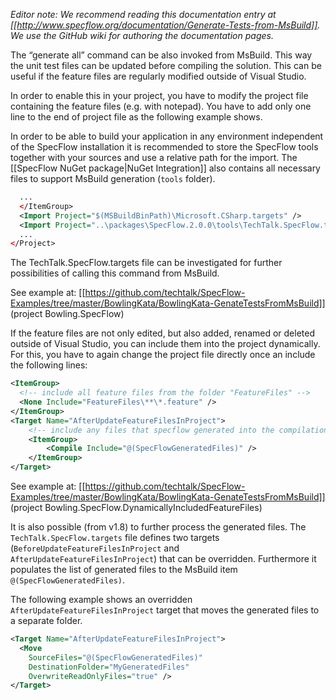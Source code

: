 _Editor note: We recommend reading this documentation entry at [[http://www.specflow.org/documentation/Generate-Tests-from-MsBuild]]. We use the GitHub wiki for authoring the documentation pages._

The “generate all” command can be also invoked from MsBuild. This way the unit test files can be updated before compiling the solution. This can be useful if the feature files are regularly modified outside of Visual Studio.

In order to enable this in your project, you have to modify the project file containing the feature files (e.g. with notepad). You have to add only one line to the end of project file as the following example shows.

In order to be able to build your application in any environment independent of the SpecFlow installation it is recommended to store the SpecFlow tools together with your sources and use a relative path for the import. The [[SpecFlow NuGet package|NuGet Integration]] also contains all necessary files to support MsBuild generation (`tools` folder).

```xml
  ...
  </ItemGroup>
  <Import Project="$(MSBuildBinPath)\Microsoft.CSharp.targets" />
  <Import Project="..\packages\SpecFlow.2.0.0\tools\TechTalk.SpecFlow.targets"/>
  ...
</Project>
```

The TechTalk.SpecFlow.targets file can be investigated for further possibilities of calling this command from MsBuild.

See example at: [[https://github.com/techtalk/SpecFlow-Examples/tree/master/BowlingKata/BowlingKata-GenateTestsFromMsBuild]] (project Bowling.SpecFlow)

If the feature files are not only edited, but also added, renamed or deleted outside of Visual Studio, you can include them into the project dynamically. For this, you have to again change the project file directly once an include the following lines:

```xml
<ItemGroup>
  <!-- include all feature files from the folder "FeatureFiles" -->
  <None Include="FeatureFiles\**\*.feature" /> 
</ItemGroup>
<Target Name="AfterUpdateFeatureFilesInProject">
    <!-- include any files that specflow generated into the compilation of the project -->
    <ItemGroup>
        <Compile Include="@(SpecFlowGeneratedFiles)" />
    </ItemGroup>
</Target>
```

See example at: [[https://github.com/techtalk/SpecFlow-Examples/tree/master/BowlingKata/BowlingKata-GenateTestsFromMsBuild]] (project Bowling.SpecFlow.DynamicallyIncludedFeatureFiles)

It is also possible (from v1.8) to further process the generated files. The `TechTalk.SpecFlow.targets` file defines two targets (`BeforeUpdateFeatureFilesInProject` and `AfterUpdateFeatureFilesInProject`) that can be overridden. Furthermore it populates the list of generated files to the MsBuild item `@(SpecFlowGeneratedFiles)`.

The following example shows an overridden `AfterUpdateFeatureFilesInProject` target that moves the generated files to a separate folder.

```xml
<Target Name="AfterUpdateFeatureFilesInProject">
  <Move 
    SourceFiles="@(SpecFlowGeneratedFiles)" 
    DestinationFolder="MyGeneratedFiles" 
    OverwriteReadOnlyFiles="true" />
</Target>
```